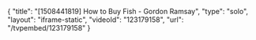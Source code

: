 {
    "title": "[1508441819] How to Buy Fish - Gordon Ramsay",
    "type": "solo",
    "layout": "iframe-static",
    "videoId": "123179158",
    "url": "\/tvpembed\/123179158"
}
